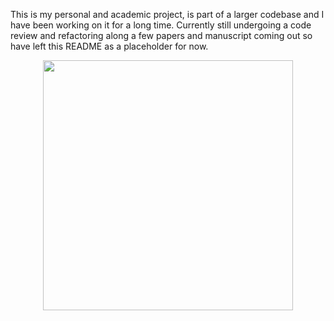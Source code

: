This is my personal and academic project, is part of a larger codebase and I have been working on it 
for a long time. Currently still undergoing a code review and refactoring along a few papers and manuscript coming out
so have left this README as a placeholder for now.
<p align="center">
  <img src="https://github.com/Bucanero06/Bucanero06/assets/60953006/e9e8a290-9e74-4d45-96ae-4114e423f637" width="400" />
</p>